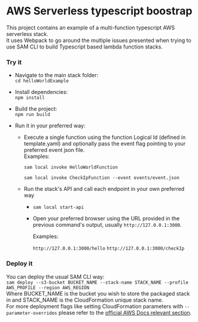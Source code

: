 # AWS Serverless typescript boostrap


This project contains an example of a multi-function typescript AWS serverless stack. <br />
It uses Webpack to go around the multiple issues presented when trying to use SAM CLI 
to build Typescript based lambda function stacks.

### Try it
- Navigate to the main stack folder:  
`cd helloWorldExample`
- Install dependencies:  
`npm install`
- Build the project:  
`npm run build`
- Run it in your preferred way:

    - Execute a single function 
    using the function Logical Id (defined in template.yaml) 
    and optionally pass the event flag pointing to your preferred event json file.  
    Examples:  
    
        `sam local invoke HelloWorldFunction`  
        
        `sam local invoke CheckIpFunction --event events/event.json`

    - Run the stack's API and call each endpoint in your own preferred way
        - `sam local start-api`
        - Open your preferred browser using the URL provided in the previous command's output, usually `http://127.0.0.1:3000`.  
        
            Examples:  
            
            `http://127.0.0.1:3000/hello`
            `http://127.0.0.1:3000/checkIp`
            

### Deploy it

You can deploy the usual SAM CLI way:  
`sam deploy --s3-bucket BUCKET_NAME --stack-name STACK_NAME --profile AWS_PROFILE --region AWS_REGION`  
Where BUCKET_NAME is the bucket you wish to store the packaged stack in and STACK_NAME is the CloudFormation unique stack name.  
For more deployment flags like setting CloudFormation parameters with `--parameter-overrides` please refer to the [official AWS Docs relevant section](https://docs.aws.amazon.com/serverless-application-model/latest/developerguide/sam-cli-command-reference-sam-deploy.html).
